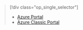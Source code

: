 > [!div class="op_single_selector"]
> * [Azure Portal](../articles/storage/storage-e2e-troubleshooting.md)
> * [Azure Classic Portal](../articles/storage/storage-e2e-troubleshooting-classic-portal.md)
> 
> 

